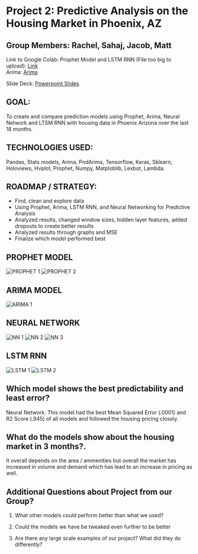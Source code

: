 # Project 2: Predictive Analysis on the Housing Market in Phoenix, AZ

## Group Members: Rachel, Sahaj, Jacob, Matt

Link to Google Colab: Prophet Model and LSTM RNN (File too big to upload):
[Link](https://colab.research.google.com/drive/1KYfv4rt8DAN4Gtgi-I5mTuW4YKsuHQ4c#scrollTo=YfW8kEQjBZtN) <br>
Arima: [Arima](https://colab.research.google.com/drive/1xSdrH6eaLHs9hKnD2Sun7dxveKmrl3-b#scrollTo=P9f-oitEJolt)

Slide Deck: [Powerpoint Slides](https://docs.google.com/presentation/d/1nvsEghoy8ITVGwbddee6Mjo9Xul0EkJ1yCKQl0QnyNc/edit#slide=id.g35f391192_00)

##  GOAL:
To create and compare prediction models using Prophet, Arima, Neural Network and LTSM RNN with housing data in Phoenix Arizona over the last 18 months.


## TECHNOLOGIES USED: 
Pandas, Stats models, Arima, PndArima, Tensorflow, Keras, Sklearn, Holoviews, Hvplot, Prophet, Numpy, Matploblib, Lexbot, Lambda.


## ROADMAP / STRATEGY:
- Find, clean and explore data
- Using Prophet, Arima, LSTM RNN, and Neural Networking for Predictive Analysis
- Analyzed results, changed window sizes, hidden layer features, added dropouts to create better results
- Analyzed results through graphs and MSE
- Finalize which model performed best


## PROPHET MODEL
![PROPHET 1](https://user-images.githubusercontent.com/100533905/176335696-3d42a554-6ebb-4c3b-a23f-37b4ad181023.png)
![PROPHET 2](https://user-images.githubusercontent.com/100533905/176335718-27bb6cfa-e94c-44ad-8e37-b52bb237dcc0.png)


## ARIMA MODEL
![ARIMA 1](https://user-images.githubusercontent.com/100533905/176335837-14dc5a94-81dc-4862-8edb-6d06e9f55946.png)



## NEURAL NETWORK
![NN 1](https://user-images.githubusercontent.com/100533905/176335931-9f6ed979-92a3-458d-bb9e-82220a599df7.png)
![NN 2](https://user-images.githubusercontent.com/100533905/176336041-7c7be945-0295-4697-a815-07974bf1b19b.png)
![NN 3](https://user-images.githubusercontent.com/100533905/176336069-d5716c65-0de5-486d-94a6-c7aabce7b776.png)


## LSTM RNN
![LSTM 1](https://user-images.githubusercontent.com/100533905/176336103-f15128f0-db36-453e-bfab-5a8740c602c3.png)
![LSTM 2](https://user-images.githubusercontent.com/100533905/176336112-88bd4a47-e53e-43d1-b0ab-06609ab7f1e9.png)



##  Which model shows the best predictability and least error?
Neural Network. This model had the best Mean Squared Error (.0001) and R2 Score (.945) of all models and followed the housing pricing closely. 


##  What do the models show about the housing market in 3 months?.
It overall depends on the area / ammenities but overall the market has increased in volume and demand which has lead to an increase in pricing as well.


## Additional Questions about Project from our Group?
1) What other models could perform better than what we used? 

2) Could the models we have be tweaked even further to be better

3) Are there any large scale examples of our project? What did they do differently?
